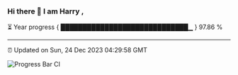 ### Hi there 👋 I am Harry , 

⏳ Year progress { █████████████████████████████▁ } 97.86 %

---

⏰ Updated on Sun, 24 Dec 2023 04:29:58 GMT

![Progress Bar CI](https://github.com/duykhang68/duykhang68/workflows/Progress%20Bar%20CI/badge.svg)
